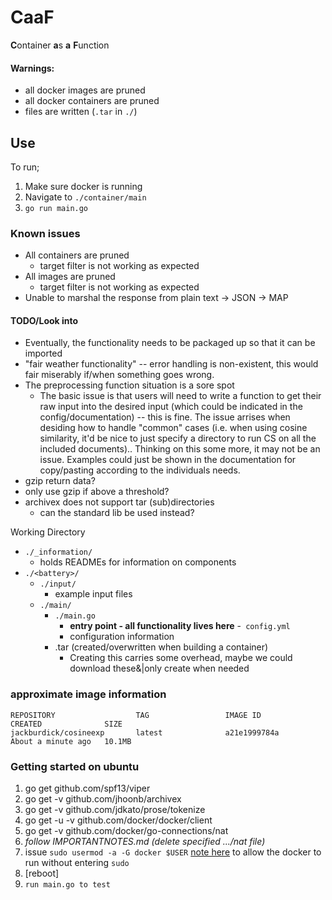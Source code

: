 # CaaF
**C**ontainer **a**s **a** **F**unction

#### Warnings:
- all docker images are pruned
- all docker containers are pruned
- files are written (`.tar` in `./`)

## Use
To run;
1. Make sure docker is running
2. Navigate to `./container/main`
3. `go run main.go`

### Known issues
- All containers are pruned
    - target filter is not working as expected
- All images are pruned
    - target filter is not working as expected
- Unable to marshal the response from plain text -> JSON -> MAP

#### TODO/Look into
- Eventually, the functionality needs to be packaged up so that it can be imported
- "fair weather functionality" -- error handling is non-existent, this would fair miserably if/when something goes wrong.
- The preprocessing function situation is a sore spot
    - The basic issue is that users will need to write a function to get their raw input into the desired input (which could be indicated in the config/documentation) -- this is fine. The issue arrises when desiding how to handle "common" cases (i.e. when using cosine similarity, it'd be nice to just specify a directory to run CS on all the included documents).. Thinking on this some more, it may not be an issue. Examples could just be shown in the documentation for copy/pasting according to the individuals needs.
- gzip return data?
- only use gzip if above a threshold?
- archivex does not support tar (sub)directories
    - can the standard lib be used instead?


Working Directory
- `./_information/`
    - holds READMEs for information on components
- `./<battery>/`
    - `./input/`
        - example input files
    - `./main/`
        - `./main.go`
            - **entry point - all functionality lives here**
        -` config.yml`
            - configuration information
        - .tar (created/overwritten when building a container)
            - Creating this carries some overhead, maybe we could download these&|only create when needed
        

### approximate image information
```
REPOSITORY                  TAG                 IMAGE ID            CREATED              SIZE
jackburdick/cosineexp       latest              a21e1999784a        About a minute ago   10.1MB
```


### Getting started on ubuntu
1. go get github.com/spf13/viper
2. go get -v github.com/jhoonb/archivex
3. go get -v github.com/jdkato/prose/tokenize
4. go get -u -v github.com/docker/docker/client
5. go get -v github.com/docker/go-connections/nat
6. _follow IMPORTANTNOTES.md (delete specified .../nat file)_
7. issue `sudo usermod -a -G docker $USER` [note here](https://techoverflow.net/2017/03/01/solving-docker-permission-denied-while-trying-to-connect-to-the-docker-daemon-socket/) to allow the docker to run without entering `sudo`
8. [reboot]
9. `run main.go to test`